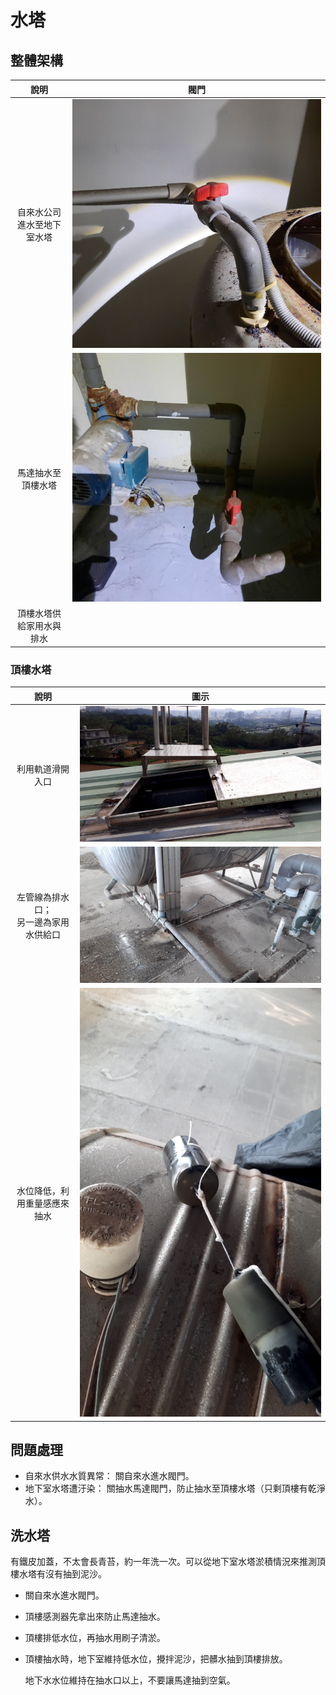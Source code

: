 # 水塔

## 整體架構

|            說明            |       閥門       |
| :------------------------: | :--------------: |
| 自來水公司進水至地下室水塔 | ![](./img/1.jpg) |
|     馬達抽水至頂樓水塔     | ![](./img/2.jpg) |
|  頂樓水塔供給家用水與排水  |                  |

### 頂樓水塔

|                    說明                    |       圖示       |
| :----------------------------------------: | :--------------: |
|              利用軌道滑開入口              | ![](./img/3.jpg) |
| 左管線為排水口；<br />另一邊為家用水供給口 | ![](./img/4.jpg) |
|        水位降低，利用重量感應來抽水        | ![](./img/5.jpg) |

## 問題處理

- 自來水供水水質異常： 關自來水進水閥門。
- 地下室水塔遭汙染： 關抽水馬達閥門，防止抽水至頂樓水塔（只剩頂樓有乾淨水）。

## 洗水塔

有鐵皮加蓋，不太會長青苔，約一年洗一次。可以從地下室水塔淤積情況來推測頂樓水塔有沒有抽到泥沙。

<div class="stepper">

- 關自來水進水閥門。
- 頂樓感測器先拿出來防止馬達抽水。
- 頂樓排低水位，再抽水用刷子清淤。
- <div>

    頂樓抽水時，地下室維持低水位，攪拌泥沙，把髒水抽到頂樓排放。

    <div class="alert-warning">

    地下水水位維持在抽水口以上，不要讓馬達抽到空氣。

    </div>

  </div>

</div>
